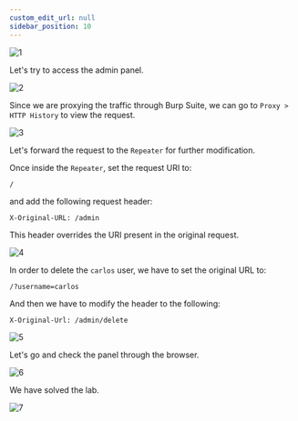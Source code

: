 ```yaml
---
custom_edit_url: null
sidebar_position: 10
---
```


![1](https://github.com/Knign/Write-ups/assets/110326359/e0540b7e-9462-456a-99e8-5622d79641a5)

Let's try to access the admin panel.

![2](https://github.com/Knign/Write-ups/assets/110326359/2d2f38f5-58d4-4f7c-ba5b-6e151a881eb2)

Since we are proxying the traffic through Burp Suite, we can go to `Proxy > HTTP History` to view the request.

![3](https://github.com/Knign/Write-ups/assets/110326359/5628a920-3f70-4ade-82e0-1bb54d6fad08)

Let's forward the request to the `Repeater` for further modification.

Once inside the `Repeater`, set the request URI to:

```
/
```

and add the following request header:

```
X-Original-URL: /admin
```

This header overrides the URI present in the original request.

![4](https://github.com/Knign/Write-ups/assets/110326359/35975875-177d-4c44-8756-2147ca4f7e7c)

In order to delete the `carlos` user, we have to set the original URL to:

```
/?username=carlos
```

And then we have to modify the header to the following:

```
X-Original-Url: /admin/delete
```

![5](https://github.com/Knign/Write-ups/assets/110326359/75927c67-e4db-43d5-a580-c1ccf60ff5a4)

Let's go and check the panel through the browser.

![6](https://github.com/Knign/Write-ups/assets/110326359/2286c2e5-03e8-4f32-be81-fd8b30ed4f93)

We have solved the lab.

![7](https://github.com/Knign/Write-ups/assets/110326359/503994f5-ee74-49e2-a878-6c7d34fd62c2)
